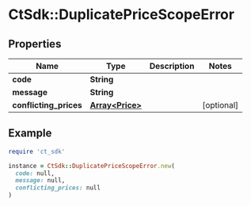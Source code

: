 # CtSdk::DuplicatePriceScopeError

## Properties

| Name | Type | Description | Notes |
| ---- | ---- | ----------- | ----- |
| **code** | **String** |  |  |
| **message** | **String** |  |  |
| **conflicting_prices** | [**Array&lt;Price&gt;**](Price.md) |  | [optional] |

## Example

```ruby
require 'ct_sdk'

instance = CtSdk::DuplicatePriceScopeError.new(
  code: null,
  message: null,
  conflicting_prices: null
)
```

